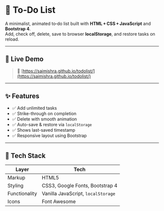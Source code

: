 # 📝 To‑Do List

A minimalist, animated to‑do list built with **HTML + CSS + JavaScript** and **Bootstrap 4**.  
Add, check off, delete, save to browser **localStorage**, and restore tasks on reload.

---

## 📌 Live Demo
> 🔗 [https://saimishra.github.io/todolist/](https://saimishra.github.io/todolist/)

---

## ✨ Features
- ✅ Add unlimited tasks
- ✅ Strike-through on completion
- ✅ Delete with smooth animation
- ✅ Auto-save & restore via `localStorage`
- ✅ Shows last-saved timestamp
- ✅ Responsive layout using Bootstrap

---

## 🚀 Tech Stack

| Layer          | Tech                          |
|----------------|-------------------------------|
| Markup         | HTML5                         |
| Styling        | CSS3, Google Fonts, Bootstrap 4 |
| Functionality  | Vanilla JavaScript, `localStorage` |
| Icons          | Font Awesome                  |
